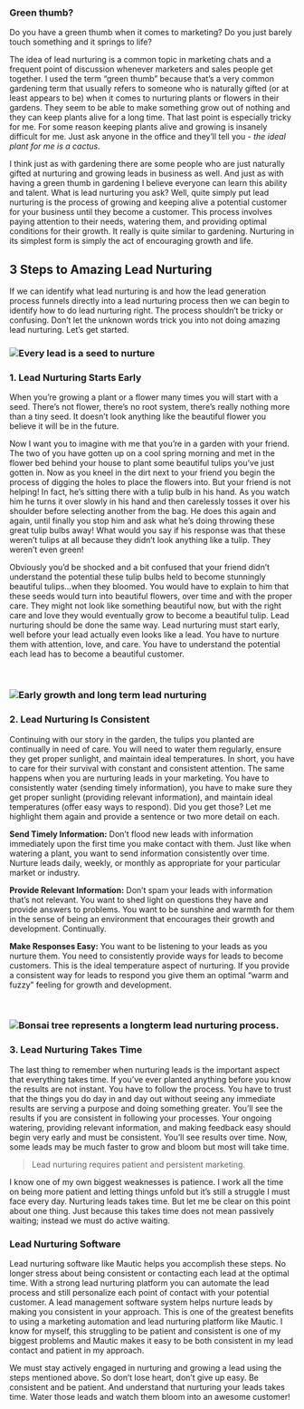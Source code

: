 ### Green thumb?

Do you have a green thumb when it comes to marketing? Do you just barely touch something and it springs to life?

The idea of lead nurturing is a common topic in marketing chats and a frequent point of discussion whenever marketers and sales people get together. I used the term “green thumb” because that’s a very common gardening term that usually refers to someone who is naturally gifted (or at least appears to be) when it comes to nurturing plants or flowers in their gardens. They seem to be able to make something grow out of nothing and they can keep plants alive for a long time. That last point is especially tricky for me. For some reason keeping plants alive and growing is insanely difficult for me. Just ask anyone in the office and they’ll tell you - *the ideal plant for me is a cactus.*

I think just as with gardening there are some people who are just naturally gifted at nurturing and growing leads in business as well. And just as with having a green thumb in gardening I believe everyone can learn this ability and talent. What is lead nurturing you ask? Well, quite simply put lead nurturing is the process of growing and keeping alive a potential customer for your business until they become a customer. This process involves paying attention to their needs, watering them, and providing optimal conditions for their growth. It really is quite similar to gardening. Nurturing in its simplest form is simply the act of encouraging growth and life.

## 3 Steps to Amazing Lead Nurturing

If we can identify what lead nurturing is and how the lead generation process funnels directly into a lead nurturing process then we can begin to identify how to do lead nurturing right. The process shouldn’t be tricky or confusing. Don’t let the unknown words trick you into not doing amazing lead nurturing. Let’s get started.

### ![Every lead is a seed to nurture](https://www.mautic.org/wp-content/uploads/2015/08/lead_nurturing_start_early-1024x659.jpg)



### 1. Lead Nurturing Starts Early

When you’re growing a plant or a flower many times you will start with a seed. There’s not flower, there’s no root system, there’s really nothing more than a tiny seed. It doesn’t look anything like the beautiful flower you believe it will be in the future.

Now I want you to imagine with me that you’re in a garden with your friend. The two of you have gotten up on a cool spring morning and met in the flower bed behind your house to plant some beautiful tulips you’ve just gotten in. Now as you kneel in the dirt next to your friend you begin the process of digging the holes to place the flowers into. But your friend is not helping! In fact, he’s sitting there with a tulip bulb in his hand. As you watch him he turns it over slowly in his hand and then carelessly tosses it over his shoulder before selecting another from the bag. He does this again and again, until finally you stop him and ask what he’s doing throwing these great tulip bulbs away! What would you say if his response was that these weren’t tulips at all because they didn’t look anything like a tulip. They weren’t even green!

Obviously you’d be shocked and a bit confused that your friend didn’t understand the potential these tulip bulbs held to become stunningly beautiful tulips…when they bloomed. You would have to explain to him that these seeds would turn into beautiful flowers, over time and with the proper care. They might not look like something beautiful now, but with the right care and love they would eventually grow to become a beautiful tulip. Lead nurturing should be done the same way. Lead nurturing must start early, well before your lead actually even looks like a lead. You have to nurture them with attention, love, and care. You have to understand the potential each lead has to become a beautiful customer.

 

### ![Early growth and long term lead nurturing](https://www.mautic.org/wp-content/uploads/2015/08/lead_nurturing_consistent-1024x682.jpg)



### 2. Lead Nurturing Is Consistent

Continuing with our story in the garden, the tulips you planted are continually in need of care. You will need to water them regularly, ensure they get proper sunlight, and maintain ideal temperatures. In short, you have to care for their survival with constant and consistent attention. The same happens when you are nurturing leads in your marketing. You have to consistently water (sending timely information), you have to make sure they get proper sunlight (providing relevant information), and maintain ideal temperatures (offer easy ways to respond). Did you get those? Let me highlight them again and provide a sentence or two more detail on each.

**Send Timely Information:** Don’t flood new leads with information immediately upon the first time you make contact with them. Just like when watering a plant, you want to send information consistently over time. Nurture leads daily, weekly, or monthly as appropriate for your particular market or industry.

**Provide Relevant Information:** Don’t spam your leads with information that’s not relevant. You want to shed light on questions they have and provide answers to problems. You want to be sunshine and warmth for them in the sense of being an environment that encourages their growth and development. Continually.

**Make Responses Easy:** You want to be listening to your leads as you nurture them. You need to consistently provide ways for leads to become customers. This is the ideal temperature aspect of nurturing. If you provide a consistent way for leads to respond you give them an optimal “warm and fuzzy” feeling for growth and development.

 

### ![Bonsai tree represents a longterm lead nurturing process.](https://www.mautic.org/wp-content/uploads/2015/08/longterm_bonsai_lead_nurturing-1024x682.jpg)



### 3. Lead Nurturing Takes Time

The last thing to remember when nurturing leads is the important aspect that everything takes time. If you’ve ever planted anything before you know the results are not instant. You have to follow the process. You have to trust that the things you do day in and day out without seeing any immediate results are serving a purpose and doing something greater. You’ll see the results if you are consistent in following your processes. Your ongoing watering, providing relevant information, and making feedback easy should begin very early and must be consistent. You’ll see results over time. Now, some leads may be much faster to grow and bloom but most will take time.

> Lead nurturing requires patient and persistent marketing.

I know one of my own biggest weaknesses is patience. I work all the time on being more patient and letting things unfold but it’s still a struggle I must face every day. Nurturing leads takes time. But let me be clear on this point about one thing. Just because this takes time does not mean passively waiting; instead we must do active waiting.

### Lead Nurturing Software

Lead nurturing software like Mautic helps you accomplish these steps. No longer stress about being consistent or contacting each lead at the optimal time. With a strong lead nurturing platform you can automate the lead process and still personalize each point of contact with your potential customer. A lead management software system helps nurture leads by making you consistent in your approach. This is one of the greatest benefits to using a marketing automation and lead nurturing platform like Mautic. I know for myself, this struggling to be patient and consistent is one of my biggest problems and Mautic makes it easy to be both consistent in my lead contact and patient in my approach.

We must stay actively engaged in nurturing and growing a lead using the steps mentioned above. So don’t lose heart, don’t give up easy. Be consistent and be patient. And understand that nurturing your leads takes time. Water those leads and watch them bloom into an awesome customer!